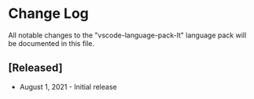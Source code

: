 # Change Log

All notable changes to the "vscode-language-pack-lt" language pack will be documented in this file.

## [Released]

* August 1, 2021 - Initial release
